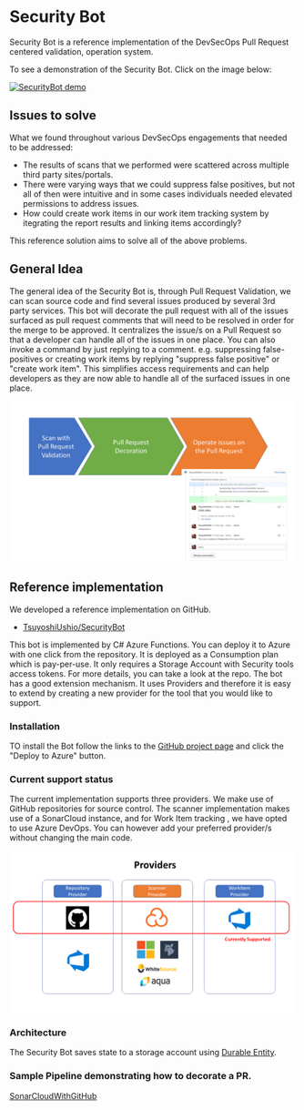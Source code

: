 # Security Bot

Security Bot is a reference implementation of the DevSecOps Pull Request centered validation, operation system.

To see a demonstration of the Security Bot. Click on the image below: 

[![SecurityBot demo](https://img.youtube.com/vi/_c-dvMDlnsY/0.jpg)](https://www.youtube.com/watch?v=_c-dvMDlnsY)

## Issues to solve

What we found throughout various DevSecOps engagements that needed to be addressed:

* The results of scans that we performed were scattered across multiple third party sites/portals.
* There were varying ways that we could suppress false positives, but not all of then were intuitive and in some cases individuals needed elevated permissions to address issues.
* How could create work items in our work item tracking system by itegrating the report results and linking items accordingly?

This reference solution aims to solve all of the above problems.

## General Idea

The general idea of the Security Bot is, through Pull Request Validation, we can scan source code and find several issues produced by several 3rd party services.
This bot will decorate the pull request with all of the issues surfaced as pull request comments that will need to be resolved in order for the merge to be approved. It centralizes the issue/s on a Pull Request so that a developer can handle all of the issues in one place. You can also invoke a command by just replying to a comment. e.g. suppressing false-positives or creating work items by replying "suppress false positive" or "create work item".
This simplifies access requirements and can help developers as they are now able to handle all of the surfaced issues in one place.

![Overview of security bot usage flow](images/SecurityBotOverview.png)

## Reference implementation

We developed a reference implementation on GitHub.

* [TsuyoshiUshio/SecurityBot](https://github.com/TsuyoshiUshio/SecurityBot)

This bot is implemented by C# Azure Functions. You can deploy it to Azure with one click from the repository. It is deployed as a Consumption plan which is pay-per-use.
It only requires a Storage Account with Security tools access tokens. For more details, you can take a look at the repo. The bot has a good extension mechanism. It uses Providers and therefore it is easy to extend by creating a new provider for the tool that you would like to support.

### Installation

TO install the Bot follow the links to the [GitHub project page](https://github.com/TsuyoshiUshio/SecurityBot) and click the "Deploy to Azure" button.

### Current support status

The current implementation supports three providers. We make use of GitHub repositories for source control. The scanner implementation makes use of a SonarCloud instance, and for Work Item tracking , we have opted to use Azure DevOps. You can however add your preferred provider/s without changing the main code.

![Support status from high-level](images/CurrentSupport.png)

### Architecture

The Security Bot saves state to a storage account using [Durable Entity](https://docs.microsoft.com/en-us/azure/azure-functions/durable/durable-functions-entities).

### Sample Pipeline demonstrating how to decorate a PR.

[SonarCloudWithGitHub](https://dev.azure.com/csedevops/DevSecOps/_apps/hub/ms.vss-ciworkflow.build-ci-hub?_a=edit-build-definition&id=69)
